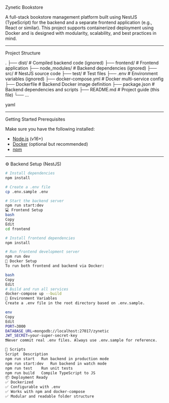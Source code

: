 Zynetic Bookstore

A full-stack bookstore management platform built using NestJS (TypeScript) for the backend and a separate frontend application (e.g., React or similar). This project supports containerized deployment using Docker and is designed with modularity, scalability, and best practices in mind.

---

Project Structure

. ├── dist/ # Compiled backend code (ignored) ├── frontend/ # Frontend application ├── node_modules/ # Backend dependencies (ignored) ├── src/ # NestJS source code ├── test/ # Test files ├── .env # Environment variables (ignored) ├── docker-compose.yml # Docker multi-service config ├── Dockerfile # Backend Docker image definition ├── package.json # Backend dependencies and scripts ├── README.md # Project guide (this file) └── ...

yaml

---

Getting Started
 Prerequisites

Make sure you have the following installed:

- [Node.js](https://nodejs.org/) (v16+)
- [Docker](https://www.docker.com/) (optional but recommended)
- [npm](https://www.npmjs.com/)

---

⚙️ Backend Setup (NestJS)

```bash
# Install dependencies
npm install

# Create a .env file
cp .env.sample .env

# Start the backend server
npm run start:dev
💻 Frontend Setup
bash
Copy
Edit
cd frontend

# Install frontend dependencies
npm install

# Run frontend development server
npm run dev
🐳 Docker Setup
To run both frontend and backend via Docker:

bash
Copy
Edit
# Build and run all services
docker-compose up --build
🔑 Environment Variables
Create a .env file in the root directory based on .env.sample.

env
Copy
Edit
PORT=3000
DATABASE_URL=mongodb://localhost:27017/zynetic
JWT_SECRET=your-super-secret-key
❗Never commit real .env files. Always use .env.sample for reference.

🧪 Scripts
Script	Description
npm run start	Run backend in production mode
npm run start:dev	Run backend in watch mode
npm run test	Run unit tests
npm run build	Compile TypeScript to JS
📦 Deployment Ready
✅ Dockerized
✅ Configurable with .env
✅ Works with npm and docker-compose
✅ Modular and readable folder structure
